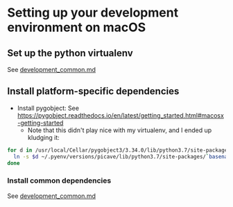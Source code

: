 # Setting up your development environment on macOS

## Set up the python virtualenv

See [development_common.md](development_common.md) <!-- TODO: Add anchor to this link -->

## Install platform-specific dependencies

* Install pygobject: See <https://pygobject.readthedocs.io/en/latest/getting_started.html#macosx-getting-started>
    * Note that this didn't play nice with my virtualenv, and I ended up kludging it:

```sh
for d in /usr/local/Cellar/pygobject3/3.34.0/lib/python3.7/site-packages/*; do
  ln -s $d ~/.pyenv/versions/picave/lib/python3.7/site-packages/`basename $d`;
done
```

### Install common dependencies

See [development_common.md](development_common.md) <!-- TODO: Add anchor to this link -->
